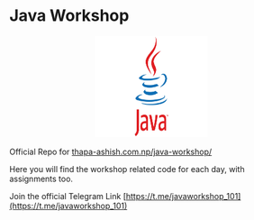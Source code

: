 # Java Workshop

<center><img src="src/img/2024-05-30-23-16-13.png" width=200 height=180/></center>

Official Repo for [thapa-ashish.com.np/java-workshop/](https://thapa-ashish.com.np/java-workshop/)

Here you will find the workshop related code for each day, with assignments too.

Join the official Telegram Link [https://t.me/javaworkshop_101](https://t.me/javaworkshop_101)
